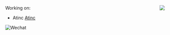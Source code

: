 <!--
**Maple13/Maple13** is a ✨ _special_ ✨ repository because its `README.md` (this file) appears on your GitHub profile.

Here are some ideas to get you started:

- 🔭 I’m currently working on ...
- 🌱 I’m currently learning ...
- 👯 I’m looking to collaborate on ...
- 🤔 I’m looking for help with ...
- 💬 Ask me about ...
- 📫 How to reach me: ...
- 😄 Pronouns: ...
- ⚡ Fun fact: ...
-->

<img align="right" src="https://github-readme-stats.vercel.app/api?username=Maple13&show_icons=true&icon_color=805AD5&text_color=718096&bg_color=ffffff&hide_title=true&hide=stars&include_all_commits=true&count_private=true" />
Working on:

- Atinc [Atinc](https://github.com/atinc)

![Wechat](https://img.shields.io/badge/mr__Maple13-success?style=flat&logo=Wechat&logoColor=white)
